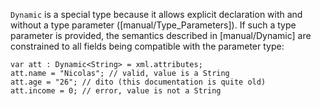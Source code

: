 `Dynamic` is a special type because it allows explicit declaration with and without a type parameter ([manual/Type_Parameters]). If such a type parameter is provided, the semantics described in [manual/Dynamic] are constrained to all fields being compatible with the parameter type:

```
var att : Dynamic<String> = xml.attributes;
att.name = "Nicolas"; // valid, value is a String
att.age = "26"; // dito (this documentation is quite old)
att.income = 0; // error, value is not a String
```